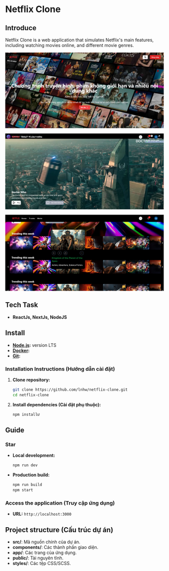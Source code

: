 # Netflix Clone
## Introduce

Netflix Clone is a web application that simulates Netflix's main features, including watching movies online, and different movie genres.

![Netflix Clone Main Interface](./public/image/netflix_clone_interace_1.png)

![Netflix Clone Main Interface 2](./public/image/netflix_clone_interface_2.png)

![Netflix Clone Main Interfac3 3](./public/image/netflix_clone_interface_3.png)


## Tech Task
- **ReactJs, NextJs, NodeJS**
## Install 

- **[Node.js](https://nodejs.org/):** version LTS
- **[Docker](https://www.docker.com/):** 
- **[Git](https://git-scm.com/):** 

### Installation Instructions (Hướng dẫn cài đặt)

1. **Clone repository:**
    ```bash
    git clone https://github.com/lnhw/netflix-clone.git
    cd netflix-clone
    ```

2. **Install dependencies (Cài đặt phụ thuộc):**
    ```bash
    npm installư
    ```

## Guide 

### Star 

- **Local development:**
    ```bash
    npm run dev
    ```

- **Production build:**
    ```bash
    npm run build
    npm start
    ```

### Access the application (Truy cập ứng dụng)

- **URL:** `http://localhost:3000`

## Project structure (Cấu trúc dự án)

- **src/**: Mã nguồn chính của dự án.
- **components/**: Các thành phần giao diện.
- **app/**: Các trang của ứng dụng.
- **public/**: Tài nguyên tĩnh. 
- **styles/**: Các tệp CSS/SCSS.